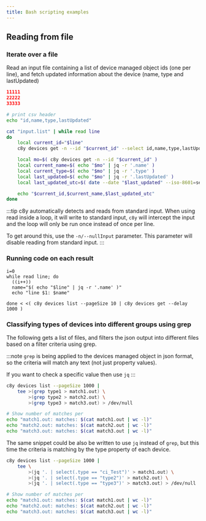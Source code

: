 ```yaml
---
title: Bash scripting examples
---
```


## Reading from file

### Iterate over a file

Read an input file containing a list of device managed object ids (one per line), and fetch updated information about the device (name, type and lastUpdated)

```json title="file: input.list"
11111
22222
33333
```

```bash
# print csv header
echo "id,name,type,lastUpdated"

cat "input.list" | while read line
do
    local current_id="$line"
    c8y devices get -n --id "$current_id" --select id,name,type,lastUpdated --output csv

    local mo=$( c8y devices get -n --id "$current_id" )
    local current_name=$( echo "$mo" | jq -r '.name' )
    local current_type=$( echo "$mo" | jq -r '.type' )
    local last_updated=$( echo "$mo" | jq -r '.lastUpdated' )
    local last_updated_utc=$( date --date "$last_updated" --iso-8601=seconds --universal )

    echo "$current_id,$current_name,$last_updated_utc"
done
```

:::tip
c8y automatically detects and reads from standard input. When using read inside a loop, it will write to standard input, `c8y` will intercept the input and the loop will only be run once instead of once per line.

To get around this, use the `-n/--nullInput` parameter. This parameter will disable reading from standard input.
:::

### Running code on each result

```
i=0
while read line; do
  ((i++))
  name="$( echo "$line" | jq -r '.name' )"
  echo "line $1: $name"
  
done < <( c8y devices list --pageSize 10 | c8y devices get --delay 1000 )
```

### Classifying types of devices into different groups using grep

The following gets a list of files, and filters the json output into different files based on a filter criteria using grep.

:::note
`grep` is being applied to the devices managed object in json format, so the criteria will match any text (not just property values).

If you want to check a specific value then use `jq`
:::

```bash
c8y devices list --pageSize 1000 |
    tee >(grep type1 > match1.out) \
        >(grep type2 > match2.out) \
        >(grep type3 > match3.out) > /dev/null

# Show number of matches per 
echo "match1.out: matches: $(cat match1.out | wc -l)"
echo "match2.out: matches: $(cat match2.out | wc -l)"
echo "match3.out: matches: $(cat match3.out | wc -l)"
```

The same snippet could be also be written to use `jq` instead of `grep`, but this time the criteria is matching by the type property of each device.

```bash
c8y devices list --pageSize 1000 |
    tee \
        >(jq '. | select(.type == "ci_Test")' > match1.out) \
        >(jq '. | select(.type == "type2")' > match2.out) \
        >(jq '. | select(.type == "type3")' > match3.out) > /dev/null

# Show number of matches per 
echo "match1.out: matches: $(cat match1.out | wc -l)"
echo "match2.out: matches: $(cat match2.out | wc -l)"
echo "match3.out: matches: $(cat match3.out | wc -l)"
```
